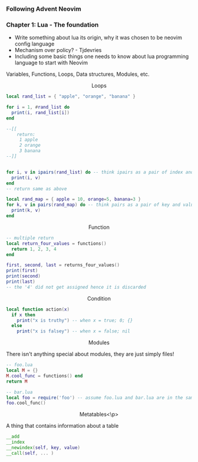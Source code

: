 <h3 aligin="center"> Following Advent Neovim </h3>

### Chapter 1: Lua - The foundation
- Write something about lua its origin, why it was chosen to be neovim config language
- Mechanism over policy? - Tjdevries
- Including some basic things one needs to know about lua programming language to start with Neovim

Variables, Functions, Loops, Data structures, Modules, etc.

<p align="center">Loops</p>

```lua
local rand_list = { "apple", "orange", "banana" }

for i = 1, #rand_list do
  print(i, rand_list[i])
end

--[[
    return:
     1 apple
     2 orange
     3 banana
--]]


for i, v in ipairs(rand_list) do -- think ipairs as a pair of index and value
  print(i, v)
end
-- return same as above

local rand_map = { apple = 10, orange=5, banana=3 }
for k, v in pairs(rand_map) do -- think pairs as a pair of key and value
  print(k, v)
end
```
<p align="center">Function</p>

```lua
-- multiple return
local return_four_values = functions()
  return 1, 2, 3, 4
end

first, second, last = returns_four_values()
print(first)
print(second)
print(last)
-- the '4' did not get assigned hence it is discarded
```
<p align="center">Condition</p>

```lua
local function action(x)
  if x then
    print("x is truthy") -- when x = true; 0; {}
  else
    print("x is falsey") -- when x = false; nil
```
<p align="center">Modules</p>

There isn't anything special about modules, they are just simply files!
```lua
-- foo.lua
local M = {}
M.cool_func = functions() end
return M
```

```lua
-- bar.lua
local foo = require('foo') -- assume foo.lua and bar.lua are in the same directories
foo.cool_func()
```
<p align="center">Metatables<\p>

A thing that contains information about a table
```lua
__add
__index
__newindex(self, key, value)
__call(self, ... )
```
